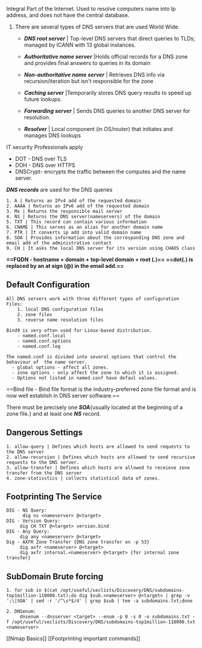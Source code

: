 
Integral Part of the Internet.
Used to resolve computers name into Ip address, and does not have the central database.


1. There are several types of DNS servers that are used World Wide.

	- ***DNS root server*** | Top-level DNS servers that direct queries to TLDs; managed by ICANN with 13 global instances.
		
	- ***Authoritative name server*** |Holds official records for a DNS zone and provides final answers to queries in its domain
		
	- ***Non-authoritative name server*** | Retrieves DNS info via recursion/iteration but isn't responsible for the zone
		
	- ***Caching server*** |Temporarily stores DNS query results to speed up future lookups.
		
	- ***Forwarding server*** | Sends DNS queries to another DNS server for resolution.
		
	- ***Resolver*** | Local component (in OS/router) that initiates and manages DNS lookups

IT security Professionals apply 
- DOT - DNS over TLS
- DOH - DNS over HTTPS
- DNSCrypt- encrypts the traffic between the computes and the name server.


***DNS records*** are used for the DNS queries

	1. A | Returns an IPv4 add of the requested domain
	2. AAAA | Returns an IPv6 add of the requested domain
	3. Mx | Returns the responsible mail server
	4. NS | Returns the DNS server(nameservers) of the domain
	5. TXT | This record can contain various information
	6. CNAME | This serves as an alias for another domain name
	7. PTR | It converts ip add into valid domain name
	8. SOA | Provides information about the corresponding DNS zone and email add of the administrative contact
	9. CH | It asks the local DNS server for its version using CHAOS class

**==FQDN - hostname + domain + top-level domain + root (.)==**
**==dot(.) is replaced by an at sign (@) in the email add.==** 


## Default Configuration
	All DNS servers work with three different types of configuration Files:
		1. local DNS configuration files
		2. zone files
		3. reverse name resolution files
		
	Bind9 is very often used for Linux-based distribution.
		- named.conf.local
		- named.conf.options
		- named.conf.log
	
	The named.conf is divided into several options that control the behaviour of  the name server.
	  - global options - affect all zones.
	  - zone options - only affect the zone to which it is assigned.
	  - Options not listed in named.conf have defaul values.


==Bind file - Bind file format is the industry-preferred zone file format and is now well establish in DNS server software.== 

There must be precisely one ***SOA***{usually located at the beginning of a zone file.} and at least one ***NS*** record.

## Dangerous Settings
	1. allow-query | Defines which hosts are allowed to send requests to the DNS server
	2. allow-recursion | Defines which hosts are allowed to send recursive requests to the DNS server.
	3. allow-transfer | Defines which hosts are allowed to receieve zone transfer from the DNS server 
	4. zone-statisstics | collects statistical data of zones.

## Footprinting The Service
	DIG - NS Query:
		  dig ns <nameserver> @<target>
	DIG - Version Query:
		 dig CH TXT @<target> version.bind
	DIG - Any Query:
		 dig any <nameserver> @<target>
	Dig - AXFR Zone Transfer {DNS zone transfer on -p 53}
		 dig axfr <nameserver> @<target>
		 dig axfr internal.<nameserver> @<target> {for internal zone transfer}


## SubDomain Brute forcing 
	
	1. for sub in $(cat /opt/useful/seclists/Discovery/DNS/subdomains-top1million-110000.txt);do dig $sub.<nameserver> @<target> | grep -v ';\|SOA' | sed -r '/^\s*$/d' | grep $sub | tee -a subdomains.txt;done

	2. DNSenum:
		 dnsenum --dnsserver <target> --enum -p 0 -s 0 -o subdomains.txt -f /opt/useful/seclists/Discovery/DNS/subdomains-top1million-110000.txt <nameserver>


[[Nmap Basics]]
[[Footprinting important commands]]
